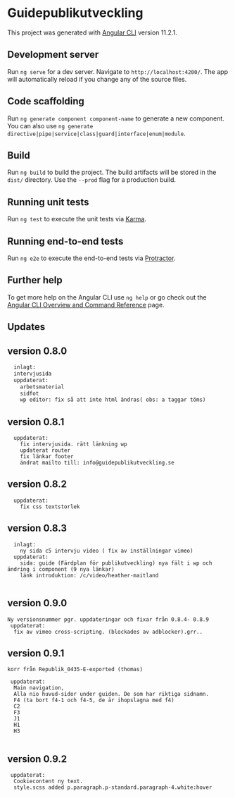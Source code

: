 # Guidepublikutveckling

This project was generated with [Angular CLI](https://github.com/angular/angular-cli) version 11.2.1.

## Development server

Run `ng serve` for a dev server. Navigate to `http://localhost:4200/`. The app will automatically reload if you change any of the source files.

## Code scaffolding

Run `ng generate component component-name` to generate a new component. You can also use `ng generate directive|pipe|service|class|guard|interface|enum|module`.

## Build

Run `ng build` to build the project. The build artifacts will be stored in the `dist/` directory. Use the `--prod` flag for a production build.

## Running unit tests

Run `ng test` to execute the unit tests via [Karma](https://karma-runner.github.io).

## Running end-to-end tests

Run `ng e2e` to execute the end-to-end tests via [Protractor](http://www.protractortest.org/).

## Further help

To get more help on the Angular CLI use `ng help` or go check out the [Angular CLI Overview and Command Reference](https://angular.io/cli) page.

## Updates

## version 0.8.0
``` python
  inlagt:  
  intervjusida
  uppdaterat:
    arbetsmaterial
    sidfot
    wp editor: fix så att inte html ändras( obs: a taggar töms)
```
## version 0.8.1  
```
  uppdaterat:
    fix intervjusida. rätt länkning wp
    updaterat router
    fix länkar footer
    ändrat mailto till: info@guidepublikutveckling.se  
```
## version 0.8.2  
```
  uppdaterat:
    fix css textstorlek 
```
## version 0.8.3  
```
  inlagt:
    ny sida c5 intervju video ( fix av inställningar vimeo)
  uppdaterat:
    sida: guide (Färdplan för publikutveckling) nya fält i wp och ändring i component (9 nya länkar)
    länk introduktion: /c/video/heather-maitland 
  
```
## version 0.9.0  
```
Ny versionsnummer pgr. uppdateringar och fixar från 0.8.4- 0.8.9
 uppdaterat:
  fix av vimeo cross-scripting. (blockades av adblocker).grr..

```

## version 0.9.1  
```
korr från Republik_0435-E-exported (thomas)
 
 uppdaterat:
  Main navigation, 
  Alla nio huvud-sidor under guiden. De som har riktiga sidnamn.
  F4 (ta bort f4-1 och f4-5, de är ihopslagna med f4)
  C2
  F3
  J1
  H1
  H3
  
```
## version 0.9.2  
```
 uppdaterat:
  Cookiecontent ny text.
  style.scss added p.paragraph.p-standard.paragraph-4.white:hover
  
```
